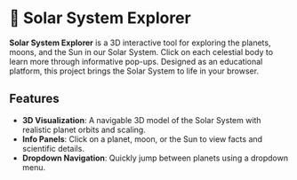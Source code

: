 # 🌌 Solar System Explorer
**Solar System Explorer** is a 3D interactive tool for exploring the planets, moons, and the Sun in our Solar System. Click on each celestial body to learn more through informative pop-ups. Designed as an educational platform, this project brings the Solar System to life in your browser.
## Features

- **3D Visualization**: A navigable 3D model of the Solar System with realistic planet orbits and scaling.
- **Info Panels**: Click on a planet, moon, or the Sun to view facts and scientific details.
- **Dropdown Navigation**: Quickly jump between planets using a dropdown menu.
